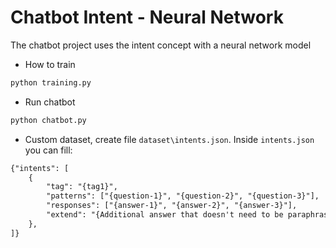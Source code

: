 # Chatbot Intent - Neural Network

The chatbot project uses the intent concept with a neural network model

- How to train

```py
python training.py
```

- Run chatbot

```py
python chatbot.py
```

- Custom dataset, create file ```dataset\intents.json```. Inside ```intents.json``` you can fill:
  
```txt
{"intents": [
    {
        "tag": "{tag1}",
        "patterns": ["{question-1}", "{question-2}", "{question-3}"],
        "responses": ["{answer-1}", "{answer-2}", "{answer-3}"],
        "extend": "{Additional answer that doesn't need to be paraphrased GPT-03}"
    },
]}
```
